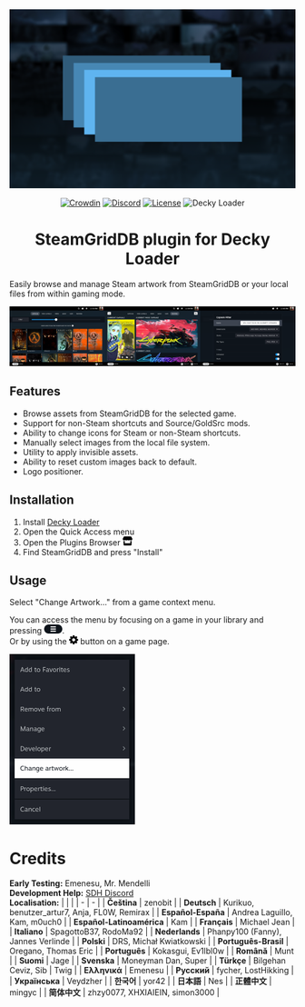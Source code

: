<div align="center">
<img src="thumb.png">

[![Crowdin](https://badges.crowdin.net/decky-steamgriddb/localized.svg)](https://crowdin.com/project/decky-steamgriddb) [![Discord](https://img.shields.io/discord/488621078302949377?color=5865F2\&label=discord)](https://discord.gg/bnSVJrz) [![License](https://img.shields.io/badge/license-GPL--3.0--or--later-informational)](LICENSE) ![Decky Loader](https://img.shields.io/badge/dynamic/json?url=https%3A%2F%2Fplugins.deckbrew.xyz%2Fplugins&query=%24%5B%3F(%40.name%20%3D%3D%20'SteamGridDB')%5D.downloads&suffix=%20installs&label=decky&color=3ea6a3)
</div>

<h1 align="center">SteamGridDB plugin for Decky Loader</h1>

Easily browse and manage Steam artwork from SteamGridDB or your local files from within gaming mode.

<img src="docs/capsule.png" width="33.33%"><img src="docs/manage.png" width="33.33%"><img src="docs/filters.png" width="33.33%">

## Features
- Browse assets from SteamGridDB for the selected game.
- Support for non-Steam shortcuts and Source/GoldSrc mods.
- Ability to change icons for Steam or non-Steam shortcuts.
- Manually select images from the local file system.
- Utility to apply invisible assets.
- Ability to reset custom images back to default.
- Logo positioner.

## Installation
1. Install [Decky Loader](https://wiki.deckbrew.xyz/en/user-guide/install)
2. Open the Quick Access menu
3. Open the Plugins Browser <picture>
    <source media="(prefers-color-scheme: dark)" srcset="docs/store-light.svg">
    <source media="(prefers-color-scheme: light)" srcset="docs/store-dark.svg">
    <img height="16px" alt="Store" src="docs/store-dark.svg">
    </picture>
4. Find SteamGridDB and press "Install"

## Usage
Select "Change Artwork..." from a game context menu.  

You can access the menu by focusing on a game in your library and pressing <picture><source media="(prefers-color-scheme: dark)" srcset="docs/start-light.svg"><source media="(prefers-color-scheme: light)" srcset="docs/start-dark.svg"><img height="16px" alt="Start" src="docs/start-dark.svg"></picture>.  
Or by using the <picture><source media="(prefers-color-scheme: dark)" srcset="docs/menucog-light.svg"><source media="(prefers-color-scheme: light)" srcset="docs/menucog-dark.svg"><img height="16px" alt="Cog" src="docs/menucog-dark.svg"></picture> button on a game page.

<img src="docs/gamecontextmenu.png" height="300px">  

# Credits
**Early Testing:** Emenesu, Mr. Mendelli  
**Development Help:** [SDH Discord](https://discord.gg/ZU74G2NJzk)  
**Localisation:**
| | |
| - | - |
| **Čeština** | zenobit |
| **Deutsch** | Kurikuo, benutzer_artur7, Anja, FL0W, Remirax |
| **Español-España** | Andrea Laguillo, Kam, m0uch0 |
| **Español-Latinoamérica** | Kam |
| **Français** | Michael Jean |
| **Italiano** | SpagottoB37, RodoMa92 |
| **Nederlands** | Phanpy100 (Fanny), Jannes Verlinde |
| **Polski** | DRS, Michał Kwiatkowski |
| **Português-Brasil** | Oregano, Thomas Eric |
| **Português** | Kokasgui, Ev1lbl0w |
| **Română** | Munt |
| **Suomi** | Jage |
| **Svenska** | Moneyman Dan, Super |
| **Türkçe** | Bilgehan Ceviz, Sib | Twig |
| **Ελληνικά** | Emenesu |
| **Русский** | fycher, LostHikking |
| **Українська** | Veydzher |
| **한국어** | yor42 |
| **日本語** | Nes |
| **正體中文** | mingyc |
| **简体中文** | zhzy0077, XHXIAIEIN, simon3000 |
